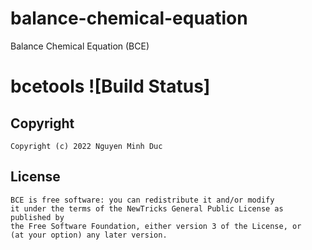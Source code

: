 # balance-chemical-equation
Balance Chemical Equation (BCE)

# bcetools ![Build Status]

Copyright
-------------
```
Copyright (c) 2022 Nguyen Minh Duc
```

License
-------------
```
BCE is free software: you can redistribute it and/or modify
it under the terms of the NewTricks General Public License as published by
the Free Software Foundation, either version 3 of the License, or
(at your option) any later version.
```

